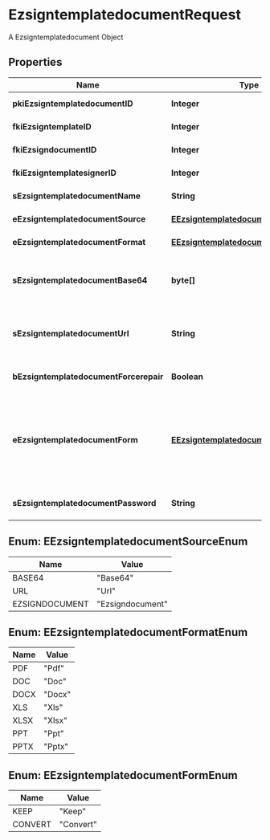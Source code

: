 

# EzsigntemplatedocumentRequest

A Ezsigntemplatedocument Object

## Properties

| Name | Type | Description | Notes |
|------------ | ------------- | ------------- | -------------|
|**pkiEzsigntemplatedocumentID** | **Integer** | The unique ID of the Ezsigntemplatedocument |  [optional] |
|**fkiEzsigntemplateID** | **Integer** | The unique ID of the Ezsigntemplate |  |
|**fkiEzsigndocumentID** | **Integer** | The unique ID of the Ezsigndocument |  [optional] |
|**fkiEzsigntemplatesignerID** | **Integer** | The unique ID of the Ezsigntemplatesigner |  [optional] |
|**sEzsigntemplatedocumentName** | **String** | The name of the Ezsigntemplatedocument. |  |
|**eEzsigntemplatedocumentSource** | [**EEzsigntemplatedocumentSourceEnum**](#EEzsigntemplatedocumentSourceEnum) | Indicates where to look for the document binary content. |  |
|**eEzsigntemplatedocumentFormat** | [**EEzsigntemplatedocumentFormatEnum**](#EEzsigntemplatedocumentFormatEnum) | Indicates the format of the template. |  [optional] |
|**sEzsigntemplatedocumentBase64** | **byte[]** | The Base64 encoded binary content of the document.  This field is Required when eEzsigntemplatedocumentSource &#x3D; Base64. |  [optional] |
|**sEzsigntemplatedocumentUrl** | **String** | The url where the document content resides.  This field is Required when eEzsigntemplatedocumentSource &#x3D; Url. |  [optional] |
|**bEzsigntemplatedocumentForcerepair** | **Boolean** | Try to repair the document or flatten it if it cannot be used for electronic signature. |  [optional] |
|**eEzsigntemplatedocumentForm** | [**EEzsigntemplatedocumentFormEnum**](#EEzsigntemplatedocumentFormEnum) | If the document contains an existing PDF form this property must be set.  **Keep** leaves the form as-is in the document.  **Convert** removes the form and convert all the existing fields to Ezsigntemplateformfieldgroups and assign them to the specified **fkiEzsigntemplatesignerID** |  [optional] |
|**sEzsigntemplatedocumentPassword** | **String** | If the source template is password protected, the password to open/modify it. |  [optional] |



## Enum: EEzsigntemplatedocumentSourceEnum

| Name | Value |
|---- | -----|
| BASE64 | &quot;Base64&quot; |
| URL | &quot;Url&quot; |
| EZSIGNDOCUMENT | &quot;Ezsigndocument&quot; |



## Enum: EEzsigntemplatedocumentFormatEnum

| Name | Value |
|---- | -----|
| PDF | &quot;Pdf&quot; |
| DOC | &quot;Doc&quot; |
| DOCX | &quot;Docx&quot; |
| XLS | &quot;Xls&quot; |
| XLSX | &quot;Xlsx&quot; |
| PPT | &quot;Ppt&quot; |
| PPTX | &quot;Pptx&quot; |



## Enum: EEzsigntemplatedocumentFormEnum

| Name | Value |
|---- | -----|
| KEEP | &quot;Keep&quot; |
| CONVERT | &quot;Convert&quot; |



